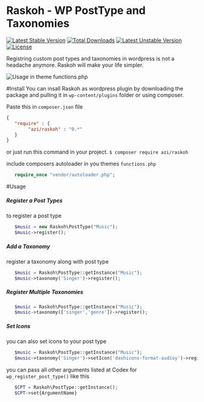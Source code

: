 # Raskoh - WP PostType and Taxonomies

[![Latest Stable Version](https://poser.pugx.org/azi/raskoh/v/stable)](https://packagist.org/packages/azi/raskoh) [![Total Downloads](https://poser.pugx.org/azi/raskoh/downloads)](https://packagist.org/packages/azi/raskoh) [![Latest Unstable Version](https://poser.pugx.org/azi/raskoh/v/unstable)](https://packagist.org/packages/azi/raskoh) [![License](https://poser.pugx.org/azi/raskoh/license)](https://packagist.org/packages/azi/raskoh)

Registring custom post types and taxonomies in wordpress is not a headache anymore. Raskoh will make your life simpler.

![Usage in theme functions.php](https://raw.githubusercontent.com/azeemhassni/Raskoh/master/code-capture.PNG)

#Install
You can insall Raskoh as wordpress plugin by downloading the package and pulling it in `wp-content/plugins` folder or
using composer.

Paste this in `composer.json` file
```json
{
   "require" : {
        "azi/raskoh" : "0.*"
   }
}
```

or just run this command in your project.
`$ composer require azi/raskoh`

include composers autoloader in you themes `functions.php` 
```php 
   require_once "vendor/autoloader.php";
```

#Usage
##### Register a Post Types
to register a post type
```php
   $music = new Raskoh\PostType("Music");
   $music->register();
```
##### Add a Taxonomy
register a taxonomy along with post type
```php
   $music = Raskoh\PostType::getInstance("Music");
   $music->taxonomy('Singer')->register();
```

##### Register Multiple Taxonomies
```php
   $music = Raskoh\PostType::getInstance("Music");
   $music->taxonomy(['singer','genre'])->register();
```

##### Set Icons
you can also set icons to your post type 
```php
   $music = Raskoh\PostType::getInstance("Music");
   $music->taxonomy('Singer')->setIcon('dashicons-format-audioy')->register();
```



you can pass all other arguments listed at Codex for `wp_register_post_type()` like this
```php
   $CPT = Raskoh\PostType::getInstance();
   $CPT->set{ArgumentName}
```

